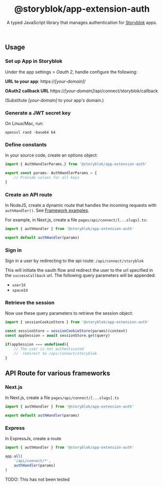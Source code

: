 <div style="text-align:center">
	<h1 style="text-align:center">@storyblok/app-extension-auth</h1>
  <p style="text-align:center">
    A typed JavaScript library that manages authentication for <a href="https://www.storyblok.com" target="_blank">Storyblok</a> apps.
  </p>
  <br />
</div>

## Usage


### Set up App in Storyblok

Under the app settings > _Oauth 2_, handle configure the following:

**URL to your app**: 
https://_[your-domain]_/

**OAuth2 callback URL**
https://_[your-domain]_/api/connect/storyblok/callback

(Substitute _[your-domain]_ to your app's domain.)

### Generate a JWT secret key

On Linux/Mac, run:

```shell
openssl rand -base64 64
```

### Define constants

In your source code, create an options object:

```typescript
import { AuthHandlerParams,} from '@storyblok/app-extension-auth'

export const params: AuthHandlerParams = {
    // Provide values for all keys
}
```

### Create an API route

In NodeJS, create a dynamic route that handles the incoming requests with `authHandler()`. See [Framework examples](#framework-examples).

For example, in Next.js, create a file `pages/api/connect/[...slugs].ts`:

```typescript
import { authHandler } from '@storyblok/app-extension-auth'

export default authHandler(params)
```

### Sign in

Sign in a user by redirecting to the api route: `/api/connect/storyblok`

This will initiate the oauth flow and redirect the user to the url specified in the `successCallback` url. The following query parameters will be appended:

* `userId`
* `spaceId`

### Retrieve the session

Now use these query parameters to retrieve the session object:

```typescript
import { sessionCookieStore } from '@storyblok/app-extension-auth'

const sessionStore = sessionCookieStore(params)(context)
const appSession = await sessionStore.get(query)

if(appSession === undefined){
    // The user is not authenticated
    //  redirect to /api/connect/storyblok
}
```

## API Route for various frameworks

### Next.js

In Next.js, create a file `pages/api/connect/[...slugs].ts`

```typescript
import { authHandler } from '@storyblok/app-extension-auth'

export default authHandler(params)
```

### Express

In ExpressJs, create a route 

```typescript
import { authHandler } from '@storyblok/app-extension-auth'

app.all(
    '/api/connect/*', 
    authHandler(params)
)
```

TODO: This has not been tested
